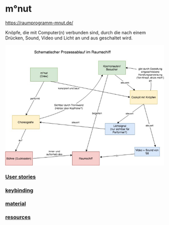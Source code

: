 # m°nut

https://raumprogramm-mnut.de/

Knöpfe, die mit Computer(n) verbunden sind, durch die nach einem Drücken, Sound, Video und Licht an und aus geschaltet wird.

![m0nut Schema](https://github.com/hueper/m0nut/blob/master/m0nut-schema.jpg)

### [User stories](https://github.com/hueper/m0nut/blob/master/User-Stories.md)
### [keybinding](https://github.com/hueper/m0nut/blob/master/keybinding)
### [material](https://github.com/hueper/m0nut/blob/master/material.md)
### [resources](https://github.com/hueper/m0nut/blob/master/resources.md)

